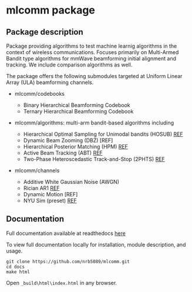 # mlcomm package

## Package description

Package providing algorithms to test machine learnig algorithms in the context of wireless communications. Focuses primarily on Multi-Armed Bandit type algorithms for mmWave beamforming initial alignment and tracking.  We include comparison algorithms as well.

The package offers the following submodules targeted at Uniform Linear Array (ULA) beamforming channels.  

- mlcomm/codebooks
    - Binary Hierarchical Beamforming Codebook
    - Ternary Hierarchical Beamforming Codebook
    
- mlcomm/algorithms: multi-arm bandit-based algorithms including
    - Hierarchical Optimal Sampling for Unimodal bandits (HOSUB) [REF](https://doi.org/10.1109/ICC42927.2021.9500373)
    - Dynamic Beam Zooming (DBZ) [REF]   
    - Hierarchical Posterior Matching (HPM) [REF](https://doi.org/10.1109/JSAC.2019.2933967)
    - Active Beam Tracking (ABT) [REF](https://doi.org/10.1109/ICC42927.2021.9500601)
    - Two-Phase Heteroscedastic Track-and-Stop (2PHTS) [REF](https://doi.org/10.1109/TWC.2022.3217131)
        
- mlcomm/channels
    - Additive White Gaussian Noise (AWGN) 
    - Rician AR1 [REF](https://doi.org/10.1109/JSAC.2019.2933967)
    - Dynamic Motion [REF]
    - NYU Sim (preset) [REF](https://doi.org/10.1109/ICC.2017.7996792)
    

## Documentation

Full documentation available at readthedocs [here](https://mlcomm.readthedocs.io/en/latest/)

To view full documentation locally for installation, module description, and usage.  

```
git clone https://github.com/nrb5089/mlcomm.git
cd docs
make html
```

Open ```_build\html\index.html``` in any browser.